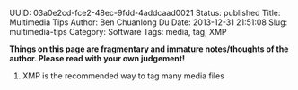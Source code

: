 UUID: 03a0e2cd-fce2-48ec-9fdd-4addcaad0021
Status: published
Title: Multimedia Tips
Author: Ben Chuanlong Du
Date: 2013-12-31 21:51:08
Slug: multimedia-tips
Category: Software
Tags: media, tag, XMP

**Things on this page are fragmentary and immature notes/thoughts of the author. Please read with your own judgement!**
 


1. XMP is the recommended way to tag many media files


